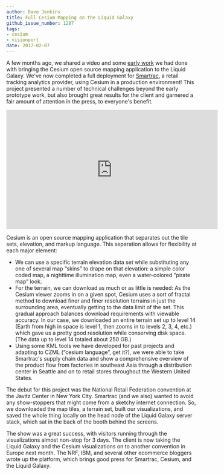 ```yaml
---
author: Dave Jenkins
title: Full Cesium Mapping on the Liquid Galaxy
github_issue_number: 1287
tags:
- cesium
- visionport
date: 2017-02-07
---
```




A few months ago, we shared a video and some [early work](/blog/2016/07/cesium-on-liquid-galaxy/) we had done with bringing the Cesium open source mapping application to the Liquid Galaxy. We've now completed a full deployment for [Smartrac](https://www.smartrac-group.com/), a retail tracking analytics provider, using Cesium in a production environment!  This project presented a number of technical challenges beyond the early prototype work, but also brought great results for the client and garnered a fair amount of attention in the press, to everyone's benefit.

<iframe allowfullscreen="" frameborder="0" height="315" src="https://www.youtube.com/embed/CntuRx3Nig4" width="560"></iframe>

Cesium is an open source mapping application that separates out the tile sets, elevation, and markup language. This separation allows for flexibility at each major element:

- We can use a specific terrain elevation data set while substituting any one of several map “skins” to drape on that elevation: a simple color coded map, a nighttime illumination map, even a water-colored “pirate map” look.
- For the terrain, we can download as much or as little is needed: As the Cesium viewer zooms in on a given spot, Cesium uses a sort of fractal method to download finer and finer resolution terrains in just the surrounding area, eventually getting to the data limit of the set. This gradual approach balances download requirements with viewable accuracy. In our case, we downloaded an entire terrain set up to level 14 (Earth from high in space is level 1, then zooms in to levels 2, 3, 4, etc.) which gave us a pretty good resolution while conserving disk space. (The data up to level 14 totaled about 250 GB.)
- Using some KML tools we have developed for past projects and adapting to CZML (“cesium language”, get it?), we were able to take Smartrac's supply chain data and show a comprehensive overview of the product flow from factories in southeast Asia through a distribution center in Seattle and on to retail stores throughout the Western United States.

The debut for this project was the National Retail Federation convention at the Javitz Center in New York City. Smartrac (and we also) wanted to avoid any show-stoppers that might come from a sketchy internet connection. So, we downloaded the map tiles, a terrain set, built our visualizations, and saved the whole thing locally on the head node of the Liquid Galaxy server stack, which sat in the back of the booth behind the screens.

The show was a great success, with visitors running through the visualizations almost non-stop for 3 days. The client is now taking the Liquid Galaxy and the Cesium visualizations on to another convention in Europe next month. The NRF, IBM, and several other ecommerce bloggers wrote up the platform, which brings good press for Smartrac, Cesium, and the Liquid Galaxy.


